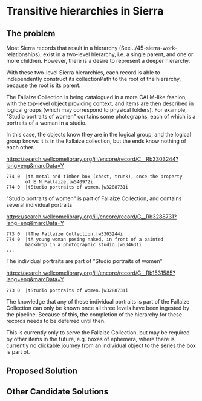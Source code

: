 # Transitive hierarchies in Sierra

## The problem

Most Sierra records that result in a hierarchy (See ../45-sierra-work-relationships), exist in a two-level
hierarchy, i.e. a single parent, and one or more children.  However, there is a desire to represent a deeper hierarchy.

With these two-level Sierra hierarchies, each record is able to independently construct its collectionPath to the root
of the hierarchy, because the root is its parent.

The Fallaize Collection is being catalogued in a more CALM-like fashion, with the top-level 
object providing context, and items are then described in logical groups (which may correspond to physical folders).
For example, "Studio portraits of women" contains some photographs, each of which is a portraits of a woman in a studio.

In this case, the objects know they are in the logical group, and the logical group knows it is in the Fallaize 
collection, but the ends know nothing of each other.

https://search.wellcomelibrary.org/iii/encore/record/C__Rb3303244?lang=eng&marcData=Y

```
774 0  |tA metal and timber box (chest, trunk), once the property
       of E N Fallaize.|w540972i 
774 0  |tStudio portraits of women.|w3288731i 
```

"Studio portraits of women" is part of Fallaize Collection, and contains several individual portraits

https://search.wellcomelibrary.org/iii/encore/record/C__Rb3288731?lang=eng&marcData=Y

```
773 0  |tThe Fallaize Collection.|w3303244i 
774 0  |tA young woman posing naked, in front of a painted 
       backdrop in a photographic studio.|w534631i 
...
```

The individual portraits are part of "Studio portraits of women"

https://search.wellcomelibrary.org/iii/encore/record/C__Rb1531585?lang=eng&marcData=Y
```
773 0  |tStudio portraits of women.|w3288731i 
```

The knowledge that any of these individual portraits is part of the Fallaize Collection can only be known once all three
levels have been ingested by the pipeline.  Because of this, the completion of the hierarchy for these records
needs to be deferred until then.

This is currently only to serve the Fallaize Collection, but may be required by other items in the future, e.g. boxes of
ephemera, where there is currently no clickable journey from an individual object to the series the box is part of.

## Proposed Solution

## Other Candidate Solutions


